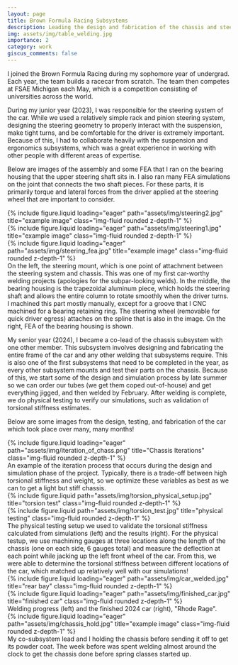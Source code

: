 ```yaml
---
layout: page
title: Brown Formula Racing Subsystems
description: Leading the design and fabrication of the chassis and steering subsystems
img: assets/img/table_welding.jpg
importance: 2
category: work
giscus_comments: false
---
```


I joined the Brown Formula Racing during my sophomore year of undergrad. Each year, the team builds a racecar from scratch. The team then competes at FSAE Michigan each May, which is a competition consisting of universities across the world. 

During my junior year (2023), I was responsible for the steering system of the car. While we used a relatively simple rack and pinion steering system, designing the steering geometry to properly interact with the suspension, make tight turns, and be comfortable for the driver is extremely important. Because of this, I had to collaborate heavily with the suspension and ergonomics subsystems, which was a great experience in working with other people with different areas of expertise.

Below are images of the assembly and some FEA that I ran on the bearing housing that the upper steering shaft sits in. I also ran many FEA simulations on the joint that connects the two shaft pieces. For these parts, it is primarily torque and lateral forces from the driver applied at the steering wheel that are important to consider. 

<div class="row">
    <div class="col-sm mt-3 mt-md-0">
        {% include figure.liquid loading="eager" path="assets/img/steering2.jpg" title="example image" class="img-fluid rounded z-depth-1" %}
    </div>
    <div class="col-sm mt-3 mt-md-0">
        {% include figure.liquid loading="eager" path="assets/img/steering1.jpg" title="example image" class="img-fluid rounded z-depth-1" %}
    </div>
    <div class="col-sm mt-3 mt-md-0">
        {% include figure.liquid loading="eager" path="assets/img/steering_fea.jpg" title="example image" class="img-fluid rounded z-depth-1" %}
    </div>
</div>
<div class="caption">
   On the left, the steering mount, which is one point of attachment between the steering system and chassis. This was one of my first car-worthy welding projects (apologies for the subpar-looking welds). In the middle, the bearing housing is the trapezoidal aluminum piece, which holds the steering shaft and allows the entire column to rotate smoothly when the driver turns. I machined this part mostly manually, except for a groove that I CNC machined for a bearing retaining ring.  The steering wheel (removable for quick  driver egress) attaches on the spline that is also in the image. On the right, FEA of the bearing housing is shown. 
</div>

My senior year (2024), I became a co-lead of the chassis subsystem with one other member. This subsystem involves designing and fabricating the entire frame of the car and any other welding that subsystems require. This is also one of the first subsystems that need to be completed in the year, as every other subsystem mounts and test their parts on the chassis. Because of this, we start some of the design and simulation process by late summer so we can order our tubes (we get them coped out-of-house) and get everything jigged, and then welded by February. After welding is complete, we do physical testing to verify our simulations, such as validation of torsional stiffness estimates. 

Below are some images from the design, testing, and fabrication of the car which took place over many, many months!

<div class="row">
    <div class="col-sm-8 mx-auto">
        {% include figure.liquid loading="eager" path="assets/img/iteration_of_chass.png" title="Chassis Iterations" class="img-fluid rounded z-depth-1" %}
    </div>
</div>
<div class="caption">
    An example of the iteration process that occurs during the design and simulation phase of the project. Typically, there is a trade-off between high torsional stiffness and weight, so we optimize these variables as best as we can to get a light but stiff chassis.
</div>

<div class="row justify-content-sm-center">
    <div class="col-sm-6 mt-3 mt-md-0">
        {% include figure.liquid path="assets/img/torsion_physical_setup.jpg" title="torsion test" class="img-fluid rounded z-depth-1" %}
    </div>
    <div class="col-sm-6 mt-3 mt-md-0">
        {% include figure.liquid path="assets/img/torsion_test.jpg" title="physical testing" class="img-fluid rounded z-depth-1" %}
    </div>
</div>
<div class="caption">
    The physical testing setup we used to validate the torsional stiffness calculated from simulations (left) and the results (right). For the physical testup, we use machining gauges at three locations along the length of the chassis (one on each side, 6 gauges total) and measure the deflection at each point while jacking up the left front wheel of the car. From this, we were able to determine the torsional stiffness between different locations of the car, which matched up relatively well with our simulations!
</div>

<div class="row">
    <div class="col-sm-5 mt-3 mt-md-0">
        {% include figure.liquid loading="eager" path="assets/img/car_welded.jpg" title="rear bay" class="img-fluid rounded z-depth-1" %}
    </div>
    <div class="col-sm-7 mt-3 mt-md-0">
        {% include figure.liquid loading="eager" path="assets/img/finished_car.jpg" title="finished car" class="img-fluid rounded z-depth-1" %}
    </div>
</div>
<div class="caption">
    Welding progress (left) and the finished 2024 car (right), "Rhode Rage".
</div>

<div class="row">
    <div class="col-sm mt-3 mt-md-0">
        {% include figure.liquid loading="eager" path="assets/img/chassis_hold.jpg" title="example image" class="img-fluid rounded z-depth-1" %}
    </div>
</div>
<div class="caption">
    My co-subsystem lead and I holding the chassis before sending it off to get its powder coat. The week before was spent welding almost around the clock to get the chassis done before spring classes started up.
</div>

